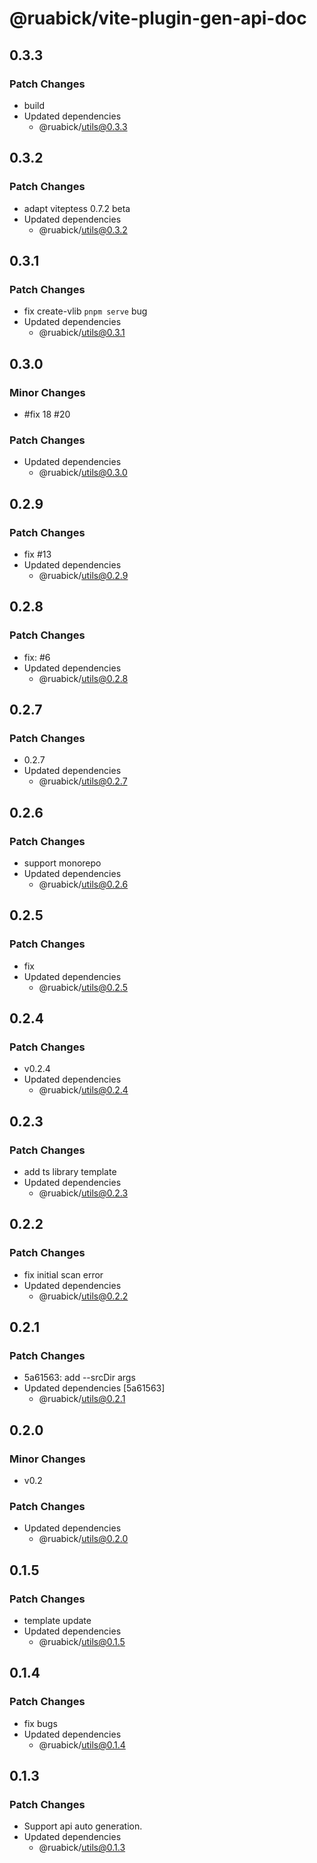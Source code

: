 # @ruabick/vite-plugin-gen-api-doc

## 0.3.3

### Patch Changes

- build
- Updated dependencies
  - @ruabick/utils@0.3.3

## 0.3.2

### Patch Changes

- adapt viteptess 0.7.2 beta
- Updated dependencies
  - @ruabick/utils@0.3.2

## 0.3.1

### Patch Changes

- fix create-vlib `pnpm serve` bug
- Updated dependencies
  - @ruabick/utils@0.3.1

## 0.3.0

### Minor Changes

- #fix 18 #20

### Patch Changes

- Updated dependencies
  - @ruabick/utils@0.3.0

## 0.2.9

### Patch Changes

- fix #13
- Updated dependencies
  - @ruabick/utils@0.2.9

## 0.2.8

### Patch Changes

- fix: #6
- Updated dependencies
  - @ruabick/utils@0.2.8

## 0.2.7

### Patch Changes

- 0.2.7
- Updated dependencies
  - @ruabick/utils@0.2.7

## 0.2.6

### Patch Changes

- support monorepo
- Updated dependencies
  - @ruabick/utils@0.2.6

## 0.2.5

### Patch Changes

- fix
- Updated dependencies
  - @ruabick/utils@0.2.5

## 0.2.4

### Patch Changes

- v0.2.4
- Updated dependencies
  - @ruabick/utils@0.2.4

## 0.2.3

### Patch Changes

- add ts library template
- Updated dependencies
  - @ruabick/utils@0.2.3

## 0.2.2

### Patch Changes

- fix initial scan error
- Updated dependencies
  - @ruabick/utils@0.2.2

## 0.2.1

### Patch Changes

- 5a61563: add --srcDir args
- Updated dependencies [5a61563]
  - @ruabick/utils@0.2.1

## 0.2.0

### Minor Changes

- v0.2

### Patch Changes

- Updated dependencies
  - @ruabick/utils@0.2.0

## 0.1.5

### Patch Changes

- template update
- Updated dependencies
  - @ruabick/utils@0.1.5

## 0.1.4

### Patch Changes

- fix bugs
- Updated dependencies
  - @ruabick/utils@0.1.4

## 0.1.3

### Patch Changes

- Support api auto generation.
- Updated dependencies
  - @ruabick/utils@0.1.3
